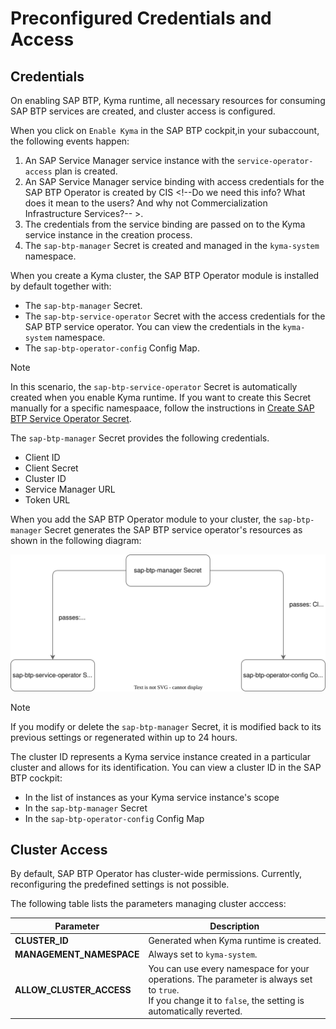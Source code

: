 # Preconfigured Credentials and Access

## Credentials

On enabling SAP BTP, Kyma runtime, all necessary resources for consuming SAP BTP services are created, and cluster access is configured.
<!-- ~~The SAP BTP Operator module configures and installs the SAP BTP service operator, which allows you to immediately create Kyma service instances and service bindings.~~ -->

When you click on `Enable Kyma` in the SAP BTP cockpit,in your subaccount, the following events happen:
1. An SAP Service Manager service instance with the `service-operator-access` plan is created.
2. An SAP Service Manager service binding with access credentials for the SAP BTP Operator is created by CIS <!--Do we need this info? What does it mean to the users? And why not Commercialization Infrastructure Services?-- >.
3. The credentials from the service binding are passed on to the Kyma service instance in the creation process.
4. The `sap-btp-manager` Secret is created and managed in the `kyma-system` namespace.

When you create a Kyma cluster, the SAP BTP Operator module is installed by default together with:
* The `sap-btp-manager` Secret.
* The `sap-btp-service-operator` Secret with the access credentials for the SAP BTP service operator. You can view the credentials in the `kyma-system` namespace.
* The `sap-btp-operator-config` Config Map.

> [!NOTE]
> In this scenario, the `sap-btp-service-operator` Secret is automatically created when you enable Kyma runtime. If you want to create this Secret manually for a specific namespaace, follow the instructions in [Create SAP BTP Service Operator Secret](./tutorials/04-20-create-btp-service-operator-secret.md).

The `sap-btp-manager` Secret provides the following credentials.
* Client ID
* Client Secret
* Cluster ID
* Service Manager URL
* Token URL

When you add the SAP BTP Operator module to your cluster, the `sap-btp-manager` Secret generates the SAP BTP service operator's resources <!--credentials?--> as shown in the following diagram:

![module_credentials](../assets/module_credentials.drawio.svg)

> [!NOTE]
> If you modify or delete the `sap-btp-manager` Secret, it is modified back to its previous settings or regenerated within up to 24 hours.

The cluster ID represents a Kyma service instance created in a particular cluster and allows for its identification. You can view a cluster ID in the SAP BTP cockpit:
* In the list of instances as your Kyma service instance's scope
* In the `sap-btp-manager` Secret
* In the `sap-btp-operator-config` Config Map

## Cluster Access

By default, SAP BTP Operator has cluster-wide permissions. Currently, reconfiguring the predefined settings is not possible.

The following table lists the parameters managing cluster acccess:

| Parameter                     | Description                                                                                   |
|-------------------------------|-----------------------------------------------------------------------------------------------|
| **CLUSTER_ID**                | Generated when Kyma runtime is created.                                                       |
| **MANAGEMENT_NAMESPACE**      | Always set to `kyma-system`.                                                |
| **ALLOW_CLUSTER_ACCESS**      | You can use every namespace for your operations. The parameter is always set to `true`.<br>If you change it to `false`, the setting is automatically reverted. |
